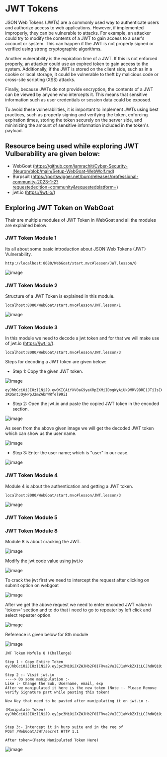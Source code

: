 # JWT Tokens 

JSON Web Tokens (JWTs) are a commonly used way to authenticate users and authorize access to web applications. However, if implemented improperly, they can be vulnerable to attacks. For example, an attacker could try to modify the contents of a JWT to gain access to a user's account or system. This can happen if the JWT is not properly signed or verified using strong cryptographic algorithms.

Another vulnerability is the expiration time of a JWT. If this is not enforced properly, an attacker could use an expired token to gain access to the system. Additionally, if the JWT is stored on the client side, such as in a cookie or local storage, it could be vulnerable to theft by malicious code or cross-site scripting (XSS) attacks.

Finally, because JWTs do not provide encryption, the contents of a JWT can be viewed by anyone who intercepts it. This means that sensitive information such as user credentials or session data could be exposed.

To avoid these vulnerabilities, it is important to implement JWTs using best practices, such as properly signing and verifying the token, enforcing expiration times, storing the token securely on the server side, and minimizing the amount of sensitive information included in the token's payload.

## Resource being used while exploring JWT Vulberability are given below:
 
 - WebGoat (https://github.com/iamrachit/Cyber-Security-INeuron/blob/main/Setup-WebGoat-WebWolf.md)
 - Burpsuit (https://portswigger.net/burp/releases/professional-community-2023-1-2?requestededition=community&requestedplatform=)
 - jwt.io (https://jwt.io/)
 
## Exploring JWT Token on WebGoat

Their are multiple modules of JWT Token in WebGoat and all the modules are explained below: 

### JWT Token Module 1

Its all about some basic introduction about JSON Web Tokens (JWT) Vulnerability. 

```
http://localhost:8080/WebGoat/start.mvc#lesson/JWT.lesson/0
```

![image](https://user-images.githubusercontent.com/60937657/219865211-7c218886-82cf-420f-a691-8829ec51d0c3.png)

### JWT Token Module 2

Structure of a JWT Token is explained in this module.  

```
localhost:8080/WebGoat/start.mvc#lesson/JWT.lesson/1
```

![image](https://user-images.githubusercontent.com/60937657/220130210-223c09af-8059-4908-b75e-2718f61837d1.png)

### JWT Token Module 3

In this module we need to decode a jwt token and for that we will make use of jwt.io (https://jwt.io/).

```
localhost:8080/WebGoat/start.mvc#lesson/JWT.lesson/3
```

Steps for decoding a JWT token are given below: 


- Step 1: Copy the given JWT token. 


![image](https://user-images.githubusercontent.com/60937657/220133796-c9f10042-efeb-4776-a975-90ecccdaecbd.png)

```
eyJhbGciOiJIUzI1NiJ9.ew0KICAiYXV0aG9yaXRpZXMiIDogWyAiUk9MRV9BRE1JTiIsICJST0xFX1VTRVIiIF0sDQogICJjbGllbnRfaWQiIDogIm15LWNsaWVudC13aXRoLXNlY3JldCIsDQogICJleHAiIDogMTYwNzA5OTYwOCwNCiAgImp0aSIgOiAiOWJjOTJhNDQtMGIxYS00YzVlLWJlNzAtZGE1MjA3NWI5YTg0IiwNCiAgInNjb3BlIiA6IFsgInJlYWQiLCAid3JpdGUiIF0sDQogICJ1c2VyX25hbWUiIDogInVzZXIiDQp9.9lYaULTuoIDJ86-zKDSntJQyHPpJ2mZAbnWRfel99iI
```


- Step 2: Open the jwt.io and paste the copied JWT token in the encoded section. 


![image](https://user-images.githubusercontent.com/60937657/220135512-707398ff-4868-4d86-b465-0be7b6946e80.png)

As seen from the above given image we will get the decoded JWT token which can show us the user name. 

![image](https://user-images.githubusercontent.com/60937657/220135976-7a24553e-71ba-4bc1-b09d-832f4da28db2.png)


- Step 3: Enter the user name; which is "user" in our case. 


![image](https://user-images.githubusercontent.com/60937657/220136680-809ad5be-65ed-42c5-84ef-b919740bb0ef.png)

### JWT Token Module 4 

Module 4 is about the authentication and getting a JWT token. 

```
localhost:8080/WebGoat/start.mvc#lesson/JWT.lesson/3
```

![image](https://user-images.githubusercontent.com/60937657/220143853-58fa1dd0-0d9a-4716-bd25-e878aa6b8409.png)

### JWT Token Module 5 



### JWT Token Module 8

Module 8 is about cracking the JWT.

![image](https://user-images.githubusercontent.com/60937657/224869038-3b3770c9-3f67-4348-8a9b-ad86331c3cf9.png)

Modify the jwt code value using jwt.io

![image](https://user-images.githubusercontent.com/60937657/224870271-f52483f1-be39-4509-af73-bddcda642d92.png)

To crack the jwt first we need to intercept the request after clicking on submit option on webgoat 

![image](https://user-images.githubusercontent.com/60937657/224869830-72a509e5-e5fc-40da-a491-82942b897500.png)

After we get the above request we need to enter encoded JWT value in 'token=' section and to do that i need to go to repeater by left click and select repeater option.

![image](https://user-images.githubusercontent.com/60937657/224870094-5eb61315-dd1d-4ff6-b25e-d6a9384f6213.png)

Reference is given below for 8th module 

![image](https://user-images.githubusercontent.com/60937657/224870824-5663d012-45a8-4721-ad1d-77876cd4f6af.png)

```
JWT Token Mofule 8 (Challenge) 

Step 1 : Copy Entire Token 
eyJhbGciOiJIUzI1NiJ9.eyJpc3MiOiJXZWJHb2F0IFRva2VuIEJ1aWxkZXIiLCJhdWQiOiJ3ZWJnb2F0Lm9yZyIsImlhdCI6MTY2MDQ3MTkzNywiZXhwIjoxNjYwNDcxOTk3LCJzdWIiOiJ0b21Ad2ViZ29hdC5vcmciLCJ1c2VybmFtZSI6IlRvbSIsIkVtYWlsIjoidG9tQHdlYmdvYXQub3JnIiwiUm9sZSI6WyJNYW5hZ2VyIiwiUHJvamVjdCBBZG1pbmlzdHJhdG9yIl19.Srf4R30Lpihj_iiWW2fkai4h8lvla12X3kIoaLqnrx0

Step 2 :- Visit jwt.io
----> Do some manipulation :- 
Like :- Change the Sub, Username, email, exp
After we manipulated it here is the new token (Note :- Please Remove verify Signature part while pasting this token!

New Key that need to be pasted after manipulating it on jwt.io :- 
                                                                     (Manipulate Token)
eyJhbGciOiJIUzI1NiJ9.eyJpc3MiOiJXZWJHb2F0IFRva2VuIEJ1aWxkZXIiLCJhdWQiOiJ3ZWJnb2F0Lm9yZyIsImlhdCI6MTY2MDQ3MTkzNywiZXhwIjoxNjYwODg0NzE5OTcsInN1YiI6IldlYkdvYXRAd2ViZ29hdC5vcmciLCJ1c2VybmFtZSI6IldlYkdvYXQiLCJFbWFpbCI6IldlYkdvYXRAd2ViZ29hdC5vcmciLCJSb2xlIjpbIk1hbmFnZXIiLCJQcm9qZWN0IEFkbWluaXN0cmF0b3IiXX0.


Step 3:- Intercept it in burp suite and in the req of 
POST /WebGoat/JWT/secret HTTP 1.1

After token=(Paste Manipulated Token Here) 
```
![image](https://user-images.githubusercontent.com/60937657/224871360-b855f147-1776-4973-a9f4-e72df0beade0.png)
